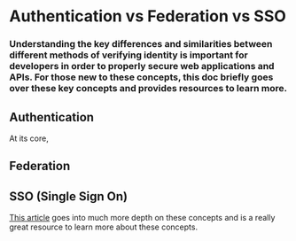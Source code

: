 # Authentication vs Federation vs SSO

### Understanding the key differences and similarities between different methods of verifying identity is important for developers in order to properly secure web applications and APIs. For those new to these concepts, this doc briefly goes over these key concepts and provides resources to learn more. 

## Authentication
At its core,

## Federation

## SSO (Single Sign On)

[This article](https://medium.com/@robert.broeckelmann/authentication-vs-federation-vs-sso-9586b06b1380) goes into much more depth on these concepts and is a really great resource to learn more about these concepts.